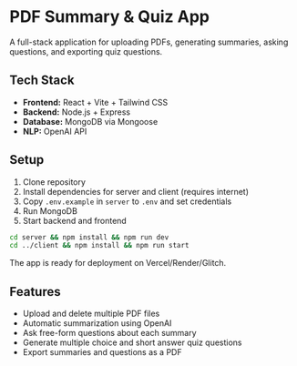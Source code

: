 # PDF Summary & Quiz App

A full-stack application for uploading PDFs, generating summaries, asking questions, and exporting quiz questions.

## Tech Stack
- **Frontend:** React + Vite + Tailwind CSS
- **Backend:** Node.js + Express
- **Database:** MongoDB via Mongoose
- **NLP:** OpenAI API

## Setup

1. Clone repository
2. Install dependencies for server and client (requires internet)
3. Copy `.env.example` in `server` to `.env` and set credentials
4. Run MongoDB
5. Start backend and frontend

```bash
cd server && npm install && npm run dev
cd ../client && npm install && npm run start
```

The app is ready for deployment on Vercel/Render/Glitch.

## Features

- Upload and delete multiple PDF files
- Automatic summarization using OpenAI
- Ask free-form questions about each summary
- Generate multiple choice and short answer quiz questions
- Export summaries and questions as a PDF
